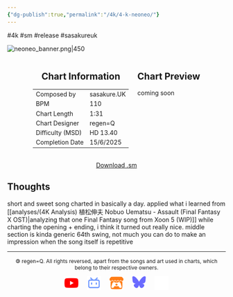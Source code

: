 ```yaml
---
{"dg-publish":true,"permalink":"/4k/4-k-neoneo/"}
---
```


#4k #sm #release #sasakureuk

![neoneo_banner.png|450](/img/user/assets/4k/neoneo_banner.png)
<div style="display: flex; justify-content: center; gap: 20px;">
	<div>
		<h2 style="text-align: center;">Chart Information</h2>
		<table style="margin-left: auto; margin-right: auto;">
			<tr>
				<td>Composed by</td>
				<td>sasakure.UK</td>
			</tr>
			<tr>
				<td>BPM</td>
				<td>110</td>
			</tr>
			<tr>
				<td>Chart Length</td>
				<td>1:31</td>
			</tr>
			<tr>
				<td>Chart Designer</td>
				<td>regen=Q</td>
			</tr>
			<tr>
				<td>Difficulty (MSD)</td>
				<td><span class="chart-diff etterna-hd">HD 13.40</span></td>
			</tr>
			<tr>
				<td>Completion Date</td>
				<td>15/6/2025</td>
			</tr>
		</table>
	</div>
	<div>
	<h2 style="text-align: center;">Chart Preview</h2>
		coming soon
	</div>
</div>
<br>
<div style="display: flex; justify-content: center; gap: 20px;">
	<a href="https://github.com/keannyooi/regenq-charting-archive/raw/refs/heads/main/etterna/sasakure.UK%20feat.%20Hatsune%20Miku%20+%20KAITO%20-%20NEONEO.zip" class="download-btn">Download .sm</a>
</div>

## Thoughts

short and sweet song charted in basically a day. applied what i learned from [[analyses/(4K Analysis) 植松伸夫 Nobuo Uematsu - Assault (Final Fantasy X OST)\|analyzing that one Final Fantasy song from Xoon 5 (WIP)]] while charting the opening + ending, i think it turned out really nice. middle section is kinda generic 64th swing, not much you can do to make an impression when the song itself is repetitive

<hr><p style="text-align: center; font-size: 12px;">🄯 regen=Q. All rights reversed, apart from the songs and art used in charts, which belong to their respective owners.</p> <div style="display: flex; flex-direction: row; justify-content: center; gap: 20px;"> 	<a href="https://www.youtube.com/@regen-Q" target="_blank"><img src="https://raw.githubusercontent.com/keannyooi/regenq-charting-archive/refs/heads/main/youtube.svg" width="32"></a> 	<a href="https://space.bilibili.com/3546594718780149" target="_blank"><img src="https://raw.githubusercontent.com/keannyooi/regenq-charting-archive/refs/heads/main/bilibili.svg" width="32"></a> 	<a href="https://regenq.itch.io/" target="_blank"><img src="https://raw.githubusercontent.com/keannyooi/regenq-charting-archive/refs/heads/main/itch.svg" width="32" target="_blank"></a> 	<a href="https://bsky.app/profile/regen-q.bsky.social" target="_blank"><img src="https://raw.githubusercontent.com/keannyooi/regenq-charting-archive/refs/heads/main/bluesky.svg" width="32"></a> 	<a href="https://github.com/keannyooi" target="_blank"><img src="https://raw.githubusercontent.com/keannyooi/regenq-charting-archive/refs/heads/main/github.svg" width="32"></a> </div>